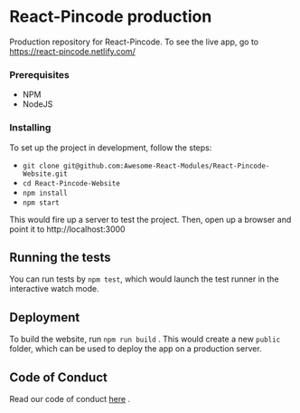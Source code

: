 # React-Pincode production
Production repository for React-Pincode. To see the live app, go to https://react-pincode.netlify.com/

### Prerequisites
* NPM
* NodeJS

### Installing

To set up the project in development, follow the steps:

* `git clone git@github.com:Awesome-React-Modules/React-Pincode-Website.git`
* `cd React-Pincode-Website`
* `npm install`
* `npm start`

This would fire up a server to test the project. Then, open up a browser and point it to  http://localhost:3000

## Running the tests

You can run tests by `npm test`, which would launch the test runner in the interactive watch mode.

## Deployment

To build the website, run `npm run build` . This would create a new `public` folder, which can be used to deploy the app on a production server.

## Code of Conduct
Read our code of conduct [here](CODE_OF_CONDUCT.md) .
